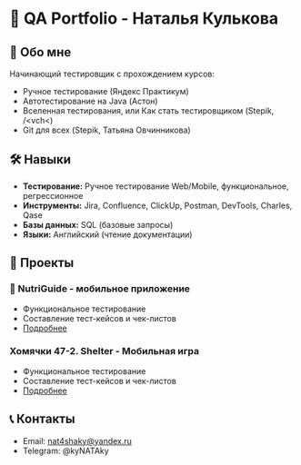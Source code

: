 # 🧪 QA Portfolio - Наталья Кулькова

## 👋 Обо мне
Начинающий тестировщик с прохождением курсов:
- Ручное тестирование (Яндекс Практикум)
- Автотестирование на Java (Астон)
- Вселенная тестирования, или Как стать тестировщиком (Stepik, /<vch<)
- Git для всех (Stepik, Татьяна Овчинникова)

## 🛠 Навыки
- **Тестирование:** Ручное тестирование Web/Mobile, функциональное, регрессионное
- **Инструменты:** Jira, Confluence, ClickUp, Postman, DevTools, Charles, Qase
- **Базы данных:** SQL (базовые запросы)
- **Языки:** Английский (чтение документации)

## 📁 Проекты

### 📱 NutriGuide - мобильное приложение
- Функциональное тестирование
- Составление тест-кейсов и чек-листов
- [Подробнее](./Projects/NutriGuide)

### Хомячки 47-2. Shelter - Мобильная игра
- Функциональное тестирование
- Составление тест-кейсов и чек-листов
- [Подробнее](./Projects/Hamsters-Shelter)


## 📞 Контакты
- Email: nat4shaky@yandex.ru
- Telegram: @kyNATAky
